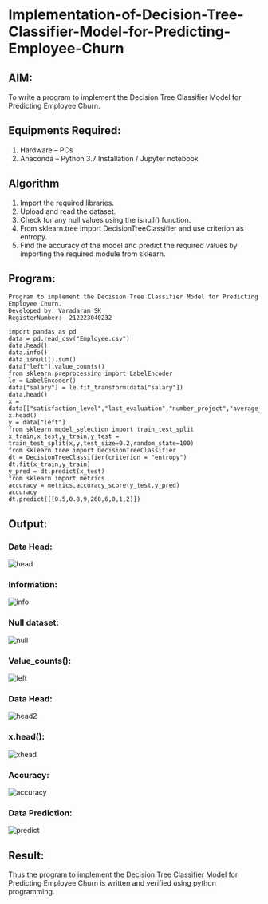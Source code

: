 # Implementation-of-Decision-Tree-Classifier-Model-for-Predicting-Employee-Churn

## AIM:
To write a program to implement the Decision Tree Classifier Model for Predicting Employee Churn.

## Equipments Required:
1. Hardware – PCs
2. Anaconda – Python 3.7 Installation / Jupyter notebook

## Algorithm
1. Import the required libraries.
2. Upload and read the dataset.
3. Check for any null values using the isnull() function.
4. From sklearn.tree import DecisionTreeClassifier and use criterion as entropy.
5. Find the accuracy of the model and predict the required values by importing the required module from sklearn. 

## Program:
```
Program to implement the Decision Tree Classifier Model for Predicting Employee Churn.
Developed by: Varadaram SK
RegisterNumber:  212223040232
```
```
import pandas as pd
data = pd.read_csv("Employee.csv")
data.head()
data.info()
data.isnull().sum()
data["left"].value_counts()
from sklearn.preprocessing import LabelEncoder
le = LabelEncoder()
data["salary"] = le.fit_transform(data["salary"])
data.head()
x = data[["satisfaction_level","last_evaluation","number_project","average_montly_hours","time_spend_company","Work_accident","promotion_last_5years","salary"]]
x.head()
y = data["left"]
from sklearn.model_selection import train_test_split
x_train,x_test,y_train,y_test = train_test_split(x,y,test_size=0.2,random_state=100)
from sklearn.tree import DecisionTreeClassifier
dt = DecisionTreeClassifier(criterion = "entropy")
dt.fit(x_train,y_train)
y_pred = dt.predict(x_test)
from sklearn import metrics
accuracy = metrics.accuracy_score(y_test,y_pred)
accuracy
dt.predict([[0.5,0.8,9,260,6,0,1,2]])
```
## Output:
### Data Head:
![head](https://user-images.githubusercontent.com/93427923/169693675-2a2f8bd7-9a87-49dc-a58c-777969b5f353.png)
### Information:
![info](https://user-images.githubusercontent.com/93427923/169693680-b6183dca-cdfb-4dad-afef-3badcecd05f9.png)

### Null dataset:
![null](https://user-images.githubusercontent.com/93427923/169693714-10634ad2-5b16-4db4-8b72-3d7b3babd95f.png)

### Value_counts():
![left](https://user-images.githubusercontent.com/93427923/169693730-1efadbf5-4cec-4d2b-bbdd-5d29fcaddc36.png)

### Data Head:
![head2](https://user-images.githubusercontent.com/93427923/169693736-5f392e94-f043-40fa-a0ed-32e89ad2ddb0.png)

### x.head():
![xhead](https://user-images.githubusercontent.com/93427923/169693739-0365b04f-731b-404b-b914-ef3b5b57c3cf.png)

### Accuracy:
![accuracy](https://user-images.githubusercontent.com/93427923/169693745-cd8c6451-7622-4ef9-a65c-3d7e3bd661de.png)

### Data Prediction:
![predict](https://user-images.githubusercontent.com/93427923/169693750-5106819e-ba64-4653-ad7b-b0f06df09a72.png)

## Result:
Thus the program to implement the  Decision Tree Classifier Model for Predicting Employee Churn is written and verified using python programming.
